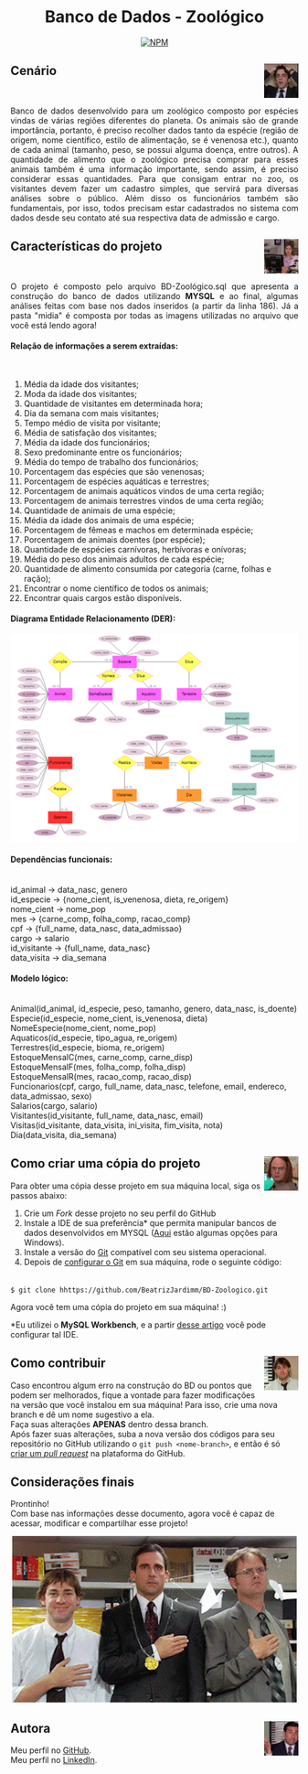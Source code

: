 <div align="center">

# Banco de Dados - Zoológico

[![NPM](https://img.shields.io/npm/l/react)](https://github.com/BeatrizJardimm/BD-Zoologico/blob/develop/LICENSE)
  
</div>

## Cenário <img src="./midia/ryanQ.jpg" alt="Pam de The Office" width="60" height="60" align="right">
<br>

<p align="justify">
    Banco de dados desenvolvido para um zoológico composto por espécies vindas de várias regiões diferentes do planeta. Os animais são de grande importância, portanto, é preciso recolher dados tanto da espécie (região de origem, nome científico, estilo de alimentação, se é venenosa  etc.), quanto de cada animal (tamanho, peso, se possui alguma doença, entre outros). A quantidade de alimento que o zoológico precisa comprar para esses animais também é uma informação importante, sendo assim, é preciso considerar essas quantidades.
    Para que consigam entrar no zoo, os visitantes devem fazer um cadastro simples, que servirá para diversas análises sobre o público.
    Além disso os funcionários também são fundamentais, por isso, todos precisam estar cadastrados no sistema com dados desde seu contato até  sua respectiva data de admissão e cargo.
</p>

## Características do projeto <img src="./midia/pamQ.jpg" alt="Pam de The Office" width="60" height="60" align="right">
<br>

<p align="justify">
    O projeto é composto pelo arquivo BD-Zoológico.sql que apresenta a construção do banco de dados utilizando <b>MYSQL</b> e ao final, algumas análises feitas com base nos dados inseridos (a partir da linha 186). Já a pasta "midia" é composta por todas as imagens utilizadas no arquivo que você está lendo agora!
</p>

#### Relação de informações a serem extraídas:
<br>

1.  Média da idade dos visitantes;
2.	Moda da idade dos visitantes;
3.	Quantidade de visitantes em determinada hora;
4.	Dia da semana com mais visitantes;
5.	Tempo médio de visita por visitante;
6.	Média de satisfação dos visitantes;
7.	Média da idade dos funcionários;
8.	Sexo predominante entre os funcionários;
9.	Média do tempo de trabalho dos funcionários;
10.	Porcentagem das espécies que são venenosas;
11.	Porcentagem de espécies aquáticas e terrestres;
12.	Porcentagem de animais aquáticos vindos de uma certa região;
13.	Porcentagem de animais terrestres vindos de uma certa região;
14.	Quantidade de animais de uma espécie;
15.	Média da idade dos animais de uma espécie;
16.	Porcentagem de fêmeas e machos em determinada espécie;
17.	Porcentagem de animais doentes (por espécie);
18.	Quantidade de espécies carnívoras, herbívoras e onívoras;
19.	Média do peso dos animais adultos de cada espécie;
20.	Quantidade de alimento consumida por categoria (carne, folhas e ração);
21.	Encontrar o nome científico de todos os animais;
22.	Encontrar quais cargos estão disponíveis.

#### Diagrama Entidade Relacionamento (DER):

<div align="center">

![Diagrama Entidade Relacionamento](./midia/der.png)

</div>

#### Dependências funcionais:
<br>
id_animal → data_nasc, genero
<br>
id_especie → {nome_cient, is_venenosa, dieta, re_origem}
<br>
nome_cient → nome_pop
<br>
mes → {carne_comp, folha_comp, racao_comp}
<br>
cpf → {full_name, data_nasc, data_admissao}
<br>
cargo → salario
<br>
id_visitante → {full_name, data_nasc}
<br>
data_visita → dia_semana

#### Modelo lógico:
<br>
Animal(id_animal, id_especie, peso, tamanho, genero, data_nasc, is_doente)
<br>
Especie(id_especie, nome_cient, is_venenosa, dieta)
<br>
NomeEspecie(nome_cient, nome_pop)
<br>
Aquaticos(id_especie, tipo_agua, re_origem)
<br>
Terrestres(id_especie, bioma, re_origem)
<br>
EstoqueMensalC(mes, carne_comp, carne_disp)
<br>
EstoqueMensalF(mes, folha_comp, folha_disp)
<br>
EstoqueMensalR(mes, racao_comp, racao_disp)
<br>
Funcionarios(cpf, cargo, full_name, data_nasc, telefone, email, endereco, data_admissao, sexo)
<br>
Salarios(cargo, salario)
<br>
Visitantes(id_visitante, full_name, data_nasc, email)
<br>
Visitas(id_visitante, data_visita, ini_visita, fim_visita, nota)
<br>
Dia(data_visita, dia_semana)

## <img src="./midia/dwightQ.jpg" alt="Dwight de The Office" width="60" height="60" align="right"> Como criar uma cópia do projeto

Para obter uma cópia desse projeto em sua máquina local, siga os passos abaixo:

1. Crie um *Fork* desse projeto no seu perfil do GitHub
2. Instale a IDE de sua preferência* que permita manipular bancos de dados desenvolvidos em MYSQL ([Aqui](https://www.eversql.com/top-7-mysql-gui-tools-for-windows/) estão algumas opções para Windows).
3. Instale a versão do [Git](https://git-scm.com/downloads) compatível com seu sistema operacional.
4. Depois de [configurar o Git](https://www.youtube.com/watch?v=UBAX-13g8OM) em sua máquina, rode o seguinte código:

<code>
$ git clone hhttps://github.com/BeatrizJardimm/BD-Zoologico.git
</code>

Agora você tem uma cópia do projeto em sua máquina! :)

*Eu utilizei o **MySQL Workbench**, e a partir [desse artigo](https://www.devmedia.com.br/instalando-e-configurando-a-nova-versao-do-mysql/25813) você pode configurar tal IDE.

## <img src="./midia/jim.jpg" alt="Jim de The Office" width="60" height="60" align="right"> Como contribuir

Caso encontrou algum erro na construção do BD ou pontos que podem ser melhorados, fique a vontade para fazer modificações na versão que você instalou em sua máquina! Para isso, crie uma nova branch e dê um nome sugestivo a ela.
<br>
Faça suas alterações **APENAS** dentro dessa branch.
<br>
Após fazer suas alterações, suba a nova versão dos códigos para seu repositório no GitHub utilizando o ```git push <nome-branch>```, e então é só [criar um *pull request*](https://docs.github.com/pt/pull-requests/collaborating-with-pull-requests/proposing-changes-to-your-work-with-pull-requests/creating-a-pull-request) na plataforma do GitHub.

## Considerações finais

Prontinho!
<br>
Com base nas informações desse documento, agora você é capaz de acessar, modificar e compartilhar esse projeto!
<br>

<div align="center">

![Olimpíadas The Office](./midia/gifMedalhas.gif)

</div>

## <img src="./midia/michaelQ.jpeg" alt="Michael de The Office" width="60" height="60" align="right"> Autora

Meu perfil no [GitHub](https://github.com/BeatrizJardimm).
<br>
Meu perfil no [LinkedIn](https://www.linkedin.com/in/paula-beatriz-jardim-11882521a/).
